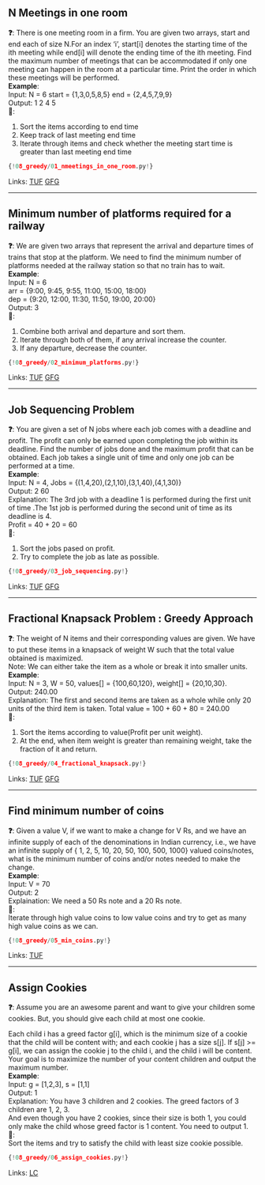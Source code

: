 ## N Meetings in one room

**❓**:  There is one meeting room in a firm. You are given two arrays, start and end each of size N.For an index ‘i’, start[i] denotes the starting time of the ith meeting while end[i]  will denote the ending time of the ith meeting. Find the maximum number of meetings that can be accommodated if only one meeting can happen in the room at a  particular time. Print the order in which these meetings will be performed.<br>
**Example**:  
Input:  N = 6  start = {1,3,0,5,8,5}  end = {2,4,5,7,9,9}  
Output: 1 2 4 5<br>
**🧠**:<br>
1. Sort the items according to end time  
2. Keep track of last meeting end time<br>
2. Iterate through items and check whether the meeting start time is greater than last meeting end time<br>

```py
{!08_greedy/01_nmeetings_in_one_room.py!}
```

Links: [TUF](https://takeuforward.org/data-structure/n-meetings-in-one-room/) [GFG](https://www.geeksforgeeks.org/problems/n-meetings-in-one-room-1587115620/1)<br>


---

## Minimum number of platforms required for a railway

**❓**: We are given two arrays that represent the arrival and departure times of trains that stop at the platform. We need to find the minimum number of platforms needed at the railway station so that no train has to wait.  
**Example**:  
Input:  N = 6  
arr = {9:00, 9:45, 9:55, 11:00, 15:00, 18:00}  
dep = {9:20, 12:00, 11:30, 11:50, 19:00, 20:00}  
Output: 3  
**🧠**:  
1. Combine both arrival and departure and sort them.  
2. Iterate through both of them, if any arrival increase the counter.  
3. If any departure, decrease the counter.  

```py
{!08_greedy/02_minimum_platforms.py!}
```

Links: [TUF](https://takeuforward.org/data-structure/minimum-number-of-platforms-required-for-a-railway/) [GFG](https://www.geeksforgeeks.org/problems/minimum-platforms-1587115620/1)<br>

---

## Job Sequencing Problem

**❓**: You are given a set of N jobs where each job comes with a deadline and profit. The profit can only be earned upon completing the job within its deadline. Find the number of jobs done and the maximum profit that can be obtained. Each job takes a single unit of time and only one job can be performed at a time.  
**Example**:  
Input:  N = 4, Jobs = {(1,4,20),(2,1,10),(3,1,40),(4,1,30)}   
Output: 2 60  
Explanation: The 3rd job with a deadline 1 is performed during the first unit of time .The 1st job is performed during the second unit of time as its deadline is 4.  
Profit = 40 + 20 = 60  
**🧠**:  
1. Sort the jobs pased on profit.  
2. Try to complete the job as late as possible.

```py
{!08_greedy/03_job_sequencing.py!}
```

Links: [TUF](https://takeuforward.org/data-structure/job-sequencing-problem/) [GFG](https://www.geeksforgeeks.org/problems/job-sequencing-problem-1587115620/1)<br>

---

## Fractional Knapsack Problem : Greedy Approach

**❓**: The weight of N items and their corresponding values are given. We have to put these items in a knapsack of weight W such that the total value obtained is maximized.  
Note: We can either take the item as a whole or break it into smaller units.    
**Example**:  
Input:  N = 3, W = 50, values[] = {100,60,120}, weight[] = {20,10,30}.  
Output: 240.00  
Explanation: The first and second items  are taken as a whole  while only 20 units of the third item is taken. Total value = 100 + 60 + 80 = 240.00  
**🧠**:  
1. Sort the items according to value(Profit per unit weight).  
2. At the end, when item weight is greater than remaining weight, take the fraction of it and return.  

```py
{!08_greedy/04_fractional_knapsack.py!}
```

Links: [TUF](https://takeuforward.org/data-structure/fractional-knapsack-problem-greedy-approach/) [GFG](https://www.geeksforgeeks.org/problems/fractional-knapsack-1587115620/1)<br>

---

## Find minimum number of coins

**❓**: Given a value V, if we want to make a change for V Rs, and we have an infinite supply of each of the denominations in Indian currency, i.e., we have an infinite supply of { 1, 2, 5, 10, 20, 50, 100, 500, 1000} valued coins/notes, what is the minimum number of coins and/or notes needed to make the change.     
**Example**:  
Input: V = 70  
Output: 2  
Explaination: We need a 50 Rs note and a 20 Rs note.  
**🧠**:  
Iterate through high value coins to low value coins and try to get as many high value coins as we can.    

```py
{!08_greedy/05_min_coins.py!}
```

Links: [TUF](https://takeuforward.org/data-structure/find-minimum-number-of-coins/)<br>

---

## Assign Cookies

**❓**: Assume you are an awesome parent and want to give your children some cookies. But, you should give each child at most one cookie.  

Each child i has a greed factor g[i], which is the minimum size of a cookie that the child will be content with; and each cookie j has a size s[j]. If s[j] >= g[i], we can assign the cookie j to the child i, and the child i will be content. Your goal is to maximize the number of your content children and output the maximum number.     
**Example**:  
Input: g = [1,2,3], s = [1,1]  
Output: 1  
Explanation: You have 3 children and 2 cookies. The greed factors of 3 children are 1, 2, 3.   
And even though you have 2 cookies, since their size is both 1, you could only make the child whose greed factor is 1 content.
You need to output 1.   
**🧠**:  
Sort the items and try to satisfy the child with least size cookie possible.

```py
{!08_greedy/06_assign_cookies.py!}
```

Links: [LC](https://leetcode.com/problems/assign-cookies/)<br>